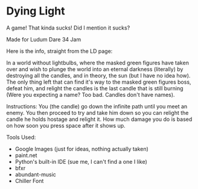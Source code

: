 # Dying Light
A game!  That kinda sucks!  Did I mention it sucks?

Made for Ludum Dare 34 Jam

Here is the info, straight from the LD page:

In a world without lightbulbs, where the masked green figures have taken over and wish to plunge the world into an eternal darkness (literally) by destroying all the candles, and in theory, the sun (but I have no idea how).  The only thing left that can find it's way to the masked green figures boss, defeat him, and relight the candles is the last candle that is still burning (Were you expecting a name? Too bad. Candles don't have names).

Instructions:
You (the candle) go down the infinite path until you meet an enemy.  You then proceed to try and take him down so you can relight the candle he holds
hostage and relight it.  How much damage you do is based on how soon you press space after it shows up.

Tools Used:
 - Google Images (just for ideas, nothing actually taken)
 - paint.net
 - Python's built-in IDE (sue me, I can't find a one I like)
 - bfxr
 - abundant-music
 - Chiller Font

